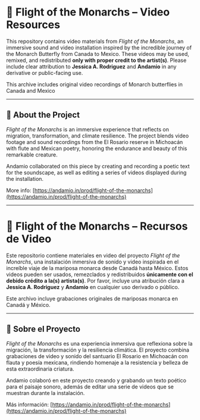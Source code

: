 # 🦋 Flight of the Monarchs – Video Resources

This repository contains video materials from *Flight of the Monarchs*, an immersive sound and video installation inspired by the incredible journey of the Monarch Butterfly from Canada to Mexico. These videos may be used, remixed, and redistributed **only with proper credit to the artist(s)**. Please include clear attribution to **Jessica A. Rodriguez** and **Andamio** in any derivative or public-facing use.

This archive includes original video recordings of Monarch butterflies in Canada and Mexico   

---

## 📌 About the Project

*Flight of the Monarchs* is an immersive experience that reflects on migration, transformation, and climate resilience. The project blends video footage and sound recordings from the El Rosario reserve in Michoacán with flute and Mexican poetry, honoring the endurance and beauty of this remarkable creature.

Andamio collaborated on this piece by creating and recording a poetic text for the soundscape, as well as editing a series of videos displayed during the installation.

More info: [https://andamio.in/prod/flight-of-the-monarchs](https://andamio.in/prod/flight-of-the-monarchs)


---

# 🦋 Flight of the Monarchs – Recursos de Video

Este repositorio contiene materiales en video del proyecto *Flight of the Monarchs*, una instalación inmersiva de sonido y video inspirada en el increíble viaje de la mariposa monarca desde Canadá hasta México. Estos videos pueden ser usados, remezclados y redistribuidos **únicamente con el debido crédito a la(s) artista(s)**. Por favor, incluye una atribución clara a **Jessica A. Rodriguez** y **Andamio** en cualquier uso derivado o público.

Este archivo incluye grabaciones originales de mariposas monarca en Canadá y México.

---

## 📌 Sobre el Proyecto

*Flight of the Monarchs* es una experiencia inmersiva que reflexiona sobre la migración, la transformación y la resiliencia climática. El proyecto combina grabaciones de video y sonido del santuario El Rosario en Michoacán con flauta y poesía mexicana, rindiendo homenaje a la resistencia y belleza de esta extraordinaria criatura.

Andamio colaboró en este proyecto creando y grabando un texto poético para el paisaje sonoro, además de editar una serie de videos que se muestran durante la instalación.

Más información: [https://andamio.in/prod/flight-of-the-monarchs](https://andamio.in/prod/flight-of-the-monarchs)
